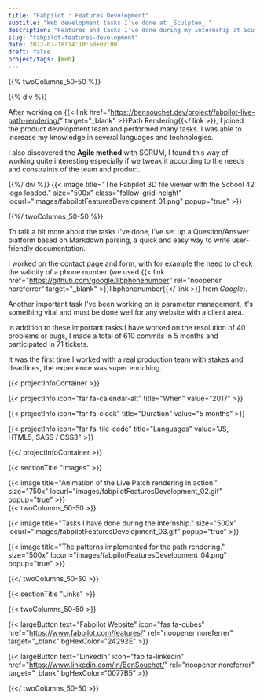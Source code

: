 ```yaml
---
title: "Fabpilot : Features Development"
subtitle: "Web development tasks I've done at _Sculpteo_."
description: "Features and tasks I've done during my internship at Sculpteo (a french 3D printing) working on a product for professionals called Fabpilot."
slug: "fabpilot-features-development"
date: 2022-07-18T14:10:58+02:00
draft: false
project/tags: [Web]
---
```


{{% twoColumns_50-50 %}}

{{% div %}}

After working on {{< link href="https://bensouchet.dev/project/fabpilot-live-path-rendering/" target="_blank" >}}Path Rendering{{</ link >}}, I joined the product development team and performed many tasks. I was able to increase my knowledge in several languages and technologies.

I also discovered the **Agile method** with SCRUM, I found this way of working quite interesting especially if we tweak it according to the needs and constraints of the team and product.

{{%/ div %}}
{{< image title="The Fabpilot 3D file viewer with the School 42 logo loaded." size="500x" class="follow-grid-height" locurl="images/fabpilotFeaturesDevelopment_01.png" popup="true" >}}

{{%/ twoColumns_50-50 %}}

To talk a bit more about the tasks I've done, I've set up a Question/Answer platform based on Markdown parsing, a quick and easy way to write user-friendly documentation.

I worked on the contact page and form, with for example the need to check the validity of a phone number (we used {{< link href="https://github.com/google/libphonenumber" rel="noopener noreferrer" target="_blank" >}}libphonenumber{{</ link >}} from _Google_).

Another important task I've been working on is parameter management, it's something vital and must be done well for any website with a client area.

In addition to these important tasks I have worked on the resolution of 40 problems or bugs, I made a total of 610 commits in 5 months and participated in 71 tickets.

It was the first time I worked with a real production team with stakes and deadlines, the experience was super enriching.

{{< projectInfoContainer >}}

{{< projectInfo icon="far fa-calendar-alt" title="When" value="2017" >}}

{{< projectInfo icon="far fa-clock" title="Duration" value="5 months" >}}

{{< projectInfo icon="far fa-file-code" title="Languages" value="JS, HTML5, SASS / CSS3" >}}

{{</ projectInfoContainer >}}

{{< sectionTitle "Images" >}}

{{< image title="Animation of the Live Patch rendering in action." size="750x" locurl="images/fabpilotFeaturesDevelopment_02.gif" popup="true" >}}
\
{{< twoColumns_50-50 >}}

{{< image title="Tasks I have done during the internship." size="500x" locurl="images/fabpilotFeaturesDevelopment_03.gif" popup="true" >}}

{{< image title="The patterns implemented for the path rendering." size="500x" locurl="images/fabpilotFeaturesDevelopment_04.png" popup="true" >}}

{{</ twoColumns_50-50 >}}

{{< sectionTitle "Links" >}}

{{< twoColumns_50-50 >}}

{{< largeButton text="Fabpilot Website" icon="fas fa-cubes" href="https://www.fabpilot.com/features/" rel="noopener noreferrer" target="_blank" bgHexColor="24292E" >}}

{{< largeButton text="LinkedIn" icon="fab fa-linkedin" href="https://www.linkedin.com/in/BenSouchet/" rel="noopener noreferrer" target="_blank" bgHexColor="0077B5" >}}

{{</ twoColumns_50-50 >}}